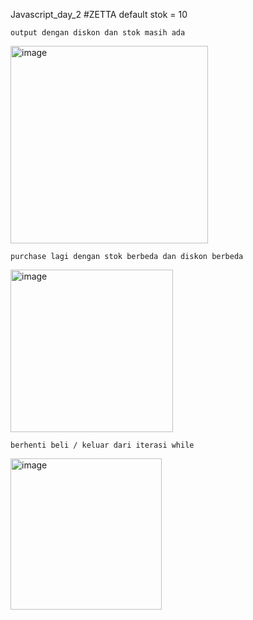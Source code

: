 Javascript_day_2
#ZETTA
default stok = 10

```output dengan diskon dan stok masih ada```

<img width="316" alt="image" src="https://user-images.githubusercontent.com/80052655/225534076-30de3419-61e1-4a45-86ef-227bba0c522b.png">

```purchase lagi dengan stok berbeda dan diskon berbeda```

<img width="260" alt="image" src="https://user-images.githubusercontent.com/80052655/225534249-9be9edd8-a204-4d45-8efa-bb62b0929bdd.png">

```berhenti beli / keluar dari iterasi while```

<img width="242" alt="image" src="https://user-images.githubusercontent.com/80052655/225534401-eb03a74c-5861-48aa-bc86-ad48d884f480.png">
